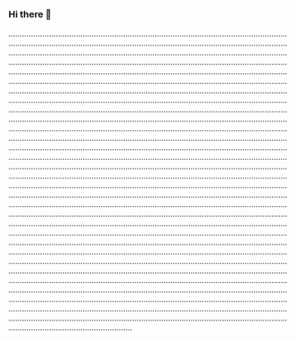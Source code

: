 ### Hi there 👋

...........................................................................................................................................................................................................................................................................................................................................................................................................................................................................................................................................................................................................................................................................................................................................................................................................................................................................................................................................................................................................................................................................................................................................................................................................................................................................................................................................................................................................................................................................................................................................................................................................................................................................................................................................................................................................................................................................................................................................................................................................................................................................................................................................................................................................................................................................................................................................................................................................................................................................................................................................................................................................................................................................................................................................................................................................................................................................................................................................................................................................................................................................................................................................................................................................................................................................................................................................................................................................................................................................................................................................................................................................................................................................................................................................................................................................................................................................................................................................................................................................................................................